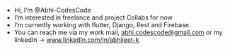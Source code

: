 -  Hi, I’m @Abhi-CodesCode
-  I’m interested in freelance and project Collabs for now
-  I’m currently working with flutter, Django, Rest and Firebase.
-  You can reach me via my work mail, abhi.codescode@gmail.com or my linkedIn -> www.linkedIn.com/in/abhijeet-k

<!---
Abhi-CodesCode/Abhi-CodesCode is a ✨ special ✨ repository because its `README.md` (this file) appears on your GitHub profile.
You can click the Preview link to take a look at your changes.
--->
